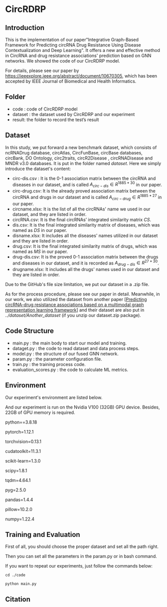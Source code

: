 # CircRDRP

## Introduction

This is the implementation of our paper"Integrative Graph-Based Framework for Predicting circRNA Drug Resistance Using Disease Contextualization and Deep Learning". It offers a new and effective method in CircRNA and drug resistance  associations'  prediction based on GNN networks. We showed the code of our CircRDRP model.

For details, please see our paper by https://ieeexplore.ieee.org/abstract/document/10670305, which has been accepted by IEEE Journal of Biomedical and Health Informatics.

## Folder

- code : code of CircRDRP model
- dataset : the dataset used by CircRDRP and our experiment
- result: the folder to record the test’s result

## Dataset

In this study, we put forward a new benchmark dataset, which consists of ncRNADrug database, circAtlas, CircFunBase, circBase databases, circBank, DO Ontology, circ2traits,  circR2Disease , circRNADisease and MNDR v3.0 databases. It is put in the folder named *dataset*. Here we simply introduce the dataset's content:

- circ-dis.csv : It is the 0-1 association matrix between the circRNA and diseases in our dataset, and is called $A_{circ-dis}\in R^{1885*30}$ in our paper.
- circ-drug.csv: It is the already proved association matrix between the circRNA and drugs in our dataset and is called $A_{circ-drug}\in R^{1885*27}$ in our paper.
- circname.xlsx: It is the list of all the circRNAs' name we used in our dataset, and they are listed in order.
- circRNA.csv: It is the final circRNAs’ integrated similarity matrix $CS$.
- dis.csv: It is the final integrated similarity matrix of diseases, which was named as $DS$ in our paper.
- disname.xlsx: It includes all the diseases' names utilized in our dataset and they are listed in order.
- drug.csv: It is the final integrated similarity matrix of drugs, which was named as $MS$ in our paper.
- drug-dis.csv: It is the proved 0-1 association matrix between the drugs and diseases in our dataset, and it is recorded as $A_{drug-dis}\in R^{27*30}$.
- drugname.xlsx: It includes all the drugs' names used in our dataset and they are listed in order.

Due to the GitHub's file size limitation, we put our dataset in a .zip file.

As for the process procedure, please see our paper in detail. Meanwhile, in our work, we also utilized the dataset from another paper [[Predicting circRNA-drug resistance associations based on a multimodal graph representation learning framework](https://ieeexplore.ieee.org/abstract/document/10195936/)] and their dataset are also put in *../dataset/Another_dataset* (if you unzip our dataset.zip package).



## Code Structure

- main.py : the main body to start our model and training.
- dataget.py : the code to read dataset and data process steps.
- model.py : the structure of our fused GNN network.
- param.py : the parameter configuration file.
- train.py : the training process code.
- evaluation_scores.py : the code to calculate ML metrics.



## Environment

Our experiment's environment are listed below. 

And our experiment is run on the Nvidia V100 (32GB) GPU device. Besides,  22GB of GPU memory is required.

python==3.8.18

pytorch=1.12.1

torchvision=0.13.1

cudatoolkit=11.3.1

scikit-learn=1.3.0

scipy=1.8.1

tqdm=4.64.1

pyg=2.5.0

pandas=1.4.4

pillow=10.2.0

numpy=1.22.4



## Training and Evaluation

First of all, you should choose the proper dataset and set all the path right. 

Then you can set all the parameters in the param.py or in bash command.

If you want to repeat our experiments, just follow the commands below:

`cd ./code`

`python main.py`



## Citation

```

```

